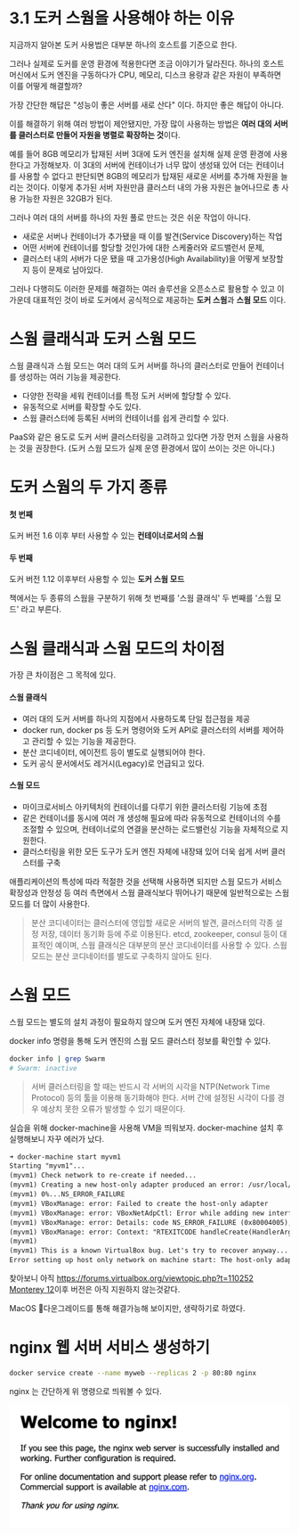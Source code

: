 # 3.1 도커 스웜을 사용해야 하는 이유

지금까지 알아본 도커 사용법은 대부분 하나의 호스트를 기준으로 한다.

그러나 실제로 도커를 운영 환경에 적용한다면 조금 이야기가 달라진다.
하나의 호스트 머신에서 도커 엔진을 구동하다가 CPU, 메모리, 디스크 용량과 같은 자원이 부족하면 이를 어떻게 해결할까?

가장 간단한 해답은 "성능이 좋은 서버를 새로 산다" 이다.
하지만 좋은 해답이 아니다.

이를 해결하기 위해 여러 방법이 제안됐지만,
가장 많이 사용하는 방법은 **여러 대의 서버를 클러스터로 만들어 자원을 병렬로 확장하는 것**이다.

예를 들어 8GB 메모리가 탑재된 서버 3대에 도커 엔진을 설치해 실제 운영 환경에 사용한다고 가정해보자.
이 3대의 서버에 컨테이너가 너무 많이 생성돼 있어 더는 컨테이너를 사용할 수 없다고 판단되면 8GB의 메모리가 탑재된 새로운 서버를 추가해 자원을 늘리는 것이다.
이렇게 추가된 서버 자원만큼 클러스터 내의 가용 자원은 늘어나므로 총 사용 가능한 자원은 32GB가 된다.

그러나 여러 대의 서버를 하나의 자원 풀로 만드는 것은 쉬운 작업이 아니다.
- 새로운 서버나 컨테이너가 추가됐을 때 이를 발견(Service Discovery)하는 작업
- 어떤 서버에 컨테이너를 할당할 것인가에 대한 스케줄러와 로드밸런서 문제,
- 클러스터 내의 서버가 다운 됐을 때 고가용성(High Availability)을 어떻게 보장할지
  등이 문제로 남아있다.

그러나 다행히도 이러한 문제를 해결하는 여러 솔루션을 오픈소스로 활용할 수 있고
이 가운데 대표적인 것이 바로 도커에서 공식적으로 제공하는 **도커 스웜**과 **스웜 모드** 이다.

# 스웜 클래식과 도커 스웜 모드

스웜 클래식과 스웜 모드는
여러 대의 도커 서버를 하나의 클러스터로 만들어 컨테이너를 생성하는 여러 기능을 제공한다.

- 다양한 전략을 세워 컨테이너를 특정 도커 서버에 할당할 수 있다.
- 유동적으로 서버를 확장할 수도 있다.
- 스웜 클러스터에 등록된 서버의 컨테이너를 쉽게 관리할 수 있다.

PaaS와 같은 용도로 도커 서버 클러스터링을 고려하고 있다면 가장 먼저 스웜을 사용하는 것을 권장한다.
(도커 스웜 모드가 실제 운영 환경에서 많이 쓰이는 것은 아니다.)

# 도커 스웜의 두 가지 종류

#### 첫 번째
도커 버전 1.6 이후 부터 사용할 수 있는 **컨테이너로서의 스웜**
#### 두 번째
도커 버전 1.12 이후부터 사용할 수 있는 **도커 스웜 모드**

책에서는 두 종류의 스웜을 구분하기 위해 첫 번째를 '스웜 클래식' 두 번째를 '스웜 모드' 라고 부른다.

# 스웜 클래식과 스웜 모드의 차이점

가장 큰 차이점은 그 목적에 있다.

#### 스웜 클래식
- 여러 대의 도커 서버를 하나의 지점에서 사용하도록 단일 접근점을 제공
- docker run, docker ps 등 도커 명령어와 도커 API로 클러스터의 서버를 제어하고 관리할 수 있는 기능을 제공한다.
- 분산 코디네이터, 에이전트 등이 별도로 실행되어야 한다.
- 도커 공식 문서에서도 레거시(Legacy)로 언급되고 있다.
#### 스웜 모드
- 마이크로서비스 아키텍처의 컨테이너를 다루기 위한 클러스터링 기능에 초점
- 같은 컨테이너를 동시에 여러 개 생성해 필요에 따라 유동적으로 컨테이너의 수를 조절할 수 있으며, 컨테이너로의 연결을 분산하는 로드밸런싱 기능을 자체적으로 지원한다.
- 클러스터링을 위한 모든 도구가 도커 엔진 자체에 내장돼 있어 더욱 쉽게 서버 클러스터를 구축

애플리케이션의 특성에 따라 적절한 것을 선택해 사용하면 되지만
스웜 모드가 서비스 확장성과 안정성 등 여러 측면에서 스웜 클래식보다 뛰어나기 때문에 일반적으로는 스웜 모드를 더 많이 사용한다.

>분산 코디네이터는 클러스터에 영입할 새로운 서버의 발견, 클러스터의 각종 설정 저장, 데이터 동기화 등에 주로 이용된다.
>etcd, zookeeper, consul 등이 대표적인 예이며, 스웜 클래식은 대부분의 분산 코디네이터를 사용할 수 있다.
>스웜 모드는 분산 코디네이터를 별도로 구축하지 않아도 된다.

# 스웜 모드

스웜 모드는 별도의 설치 과정이 필요하지 않으며 도커 엔진 자체에 내장돼 있다.

docker info 명령을 통해 도커 엔진의 스웜 모드 클러스터 정보를 확인할 수 있다.

```bash
docker info | grep Swarm
# Swarm: inactive
```

>서버 클러스터링을 할 때는 반드시 각 서버의 시각을 NTP(Network Time Protocol) 등의 툴을 이용해 동기화해야 한다.
>서버 간에 설정된 시각이 다를 경우 예상치 못한 오류가 발생할 수 있기 때문이다.

실습을 위해 docker-machine을 사용해 VM을 띄워보자.
docker-machine 설치 후 실행해보니 자꾸 에러가 났다.

```txt
➜ docker-machine start myvm1
Starting "myvm1"...
(myvm1) Check network to re-create if needed...
(myvm1) Creating a new host-only adapter produced an error: /usr/local/bin/VBoxManage hostonlyif create failed:
(myvm1) 0%...NS_ERROR_FAILURE
(myvm1) VBoxManage: error: Failed to create the host-only adapter
(myvm1) VBoxManage: error: VBoxNetAdpCtl: Error while adding new interface: failed to open /dev/vboxnetctl: No such file or directory
(myvm1) VBoxManage: error: Details: code NS_ERROR_FAILURE (0x80004005), component HostNetworkInterfaceWrap, interface IHostNetworkInterface
(myvm1) VBoxManage: error: Context: "RTEXITCODE handleCreate(HandlerArg *)" at line 105 of file VBoxManageHostonly.cpp
(myvm1)
(myvm1) This is a known VirtualBox bug. Let's try to recover anyway...
Error setting up host only network on machine start: The host-only adapter we just created is not visible. This is a well known VirtualBox bug. You might want to uninstall it and reinstall at least version 5.0.12 that is is supposed to fix this issue
```

찾아보니 아직
https://forums.virtualbox.org/viewtopic.php?t=110252
[Monterey 12](macappstores://apps.apple.com/app/macos-monterey/id1576738294?mt=12)이후 버전은 아직 지원하지 않는것같다.

MacOS 다운그레이드를 통해 해결가능해 보이지만, 생략하기로 하였다.

# nginx 웹 서버 서비스 생성하기

```bash
docker service create --name myweb --replicas 2 -p 80:80 nginx
```

nginx 는 간단하게 위 명령으로 띄워볼 수 있다.


![01.png](01.png)
